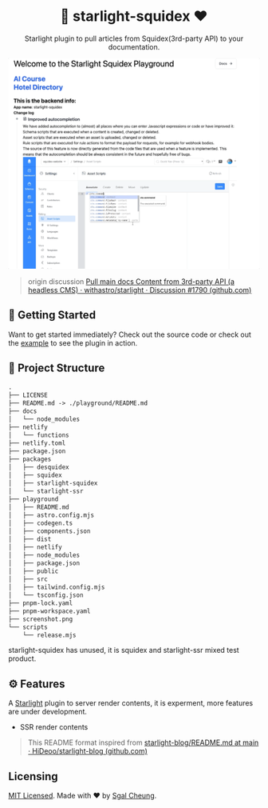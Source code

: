 <div align="center">
  <h1>💜 starlight-squidex ❤️</h1>
  <p>Starlight plugin to pull articles from Squidex(3rd-party API) to your documentation.</p>
  <p>
    <a href="/screenshot.gif" title="Screenshot of starlight-squidex">
      <img alt="Screenshot of starlight-squidex" src="/screenshot.gif" width="520" />
    </a>
  </p>
</div>

> origin discussion [Pull main docs Content from 3rd-party API (a headless CMS) · withastro/starlight · Discussion #1790 (github.com)](https://github.com/withastro/starlight/discussions/1790)

## 🌠 Getting Started

Want to get started immediately? Check out the source code or check out the [example](https://starlight-squidex.netlify.app) to see the plugin in action.

## 🚀 Project Structure

```test
.
├── LICENSE
├── README.md -> ./playground/README.md
├── docs
│   └── node_modules
├── netlify
│   └── functions
├── netlify.toml
├── package.json
├── packages
│   ├── desquidex
│   ├── squidex
│   ├── starlight-squidex
│   └── starlight-ssr
├── playground
│   ├── README.md
│   ├── astro.config.mjs
│   ├── codegen.ts
│   ├── components.json
│   ├── dist
│   ├── netlify
│   ├── node_modules
│   ├── package.json
│   ├── public
│   ├── src
│   ├── tailwind.config.mjs
│   └── tsconfig.json
├── pnpm-lock.yaml
├── pnpm-workspace.yaml
├── screenshot.png
└── scripts
    └── release.mjs
```

starlight-squidex has unused, it is squidex and starlight-ssr mixed test product.

## ⚙️ Features

A [Starlight](https://starlight.astro.build) plugin to server render contents, it is experment, more features are under development.

- SSR render contents

> This README format inspired from [starlight-blog/README.md at main · HiDeoo/starlight-blog (github.com)](https://github.com/HiDeoo/starlight-blog/blob/main/README.md)

## Licensing

[MIT Licensed](./LICENSE). Made with ❤️ by [Sgal Cheung](https://github.com/sgalcheung).
